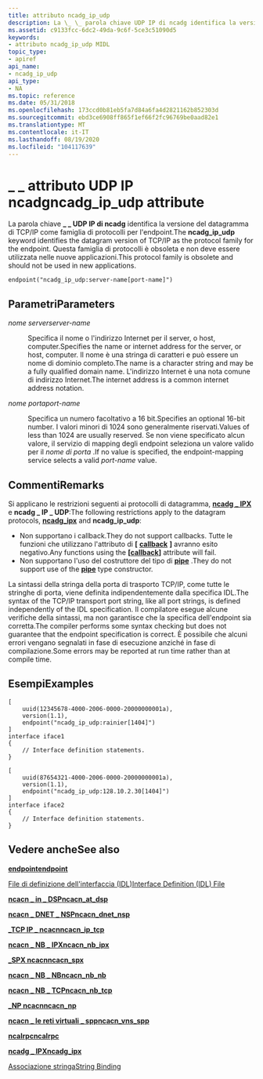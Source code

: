 ```yaml
---
title: attributo ncadg_ip_udp
description: La \_ \_ parola chiave UDP IP di ncadg identifica la versione del datagramma di TCP/IP come famiglia di protocolli per l'endpoint. Questa famiglia di protocolli è obsoleta e non deve essere utilizzata nelle nuove applicazioni.
ms.assetid: c9133fcc-6dc2-49da-9c6f-5ce3c51090d5
keywords:
- attributo ncadg_ip_udp MIDL
topic_type:
- apiref
api_name:
- ncadg_ip_udp
api_type:
- NA
ms.topic: reference
ms.date: 05/31/2018
ms.openlocfilehash: 173ccd0b81eb5fa7d84a6fa4d2821162b852303d
ms.sourcegitcommit: ebd3ce6908ff865f1ef66f2fc96769be0aad82e1
ms.translationtype: MT
ms.contentlocale: it-IT
ms.lasthandoff: 08/19/2020
ms.locfileid: "104117639"
---
```

# <a name="ncadg_ip_udp-attribute"></a><span data-ttu-id="137a0-105">\_ \_ attributo UDP IP ncadg</span><span class="sxs-lookup"><span data-stu-id="137a0-105">ncadg\_ip\_udp attribute</span></span>

<span data-ttu-id="137a0-106">La parola chiave **\_ \_ UDP IP di ncadg** identifica la versione del datagramma di TCP/IP come famiglia di protocolli per l'endpoint.</span><span class="sxs-lookup"><span data-stu-id="137a0-106">The **ncadg\_ip\_udp** keyword identifies the datagram version of TCP/IP as the protocol family for the endpoint.</span></span> <span data-ttu-id="137a0-107">Questa famiglia di protocolli è obsoleta e non deve essere utilizzata nelle nuove applicazioni.</span><span class="sxs-lookup"><span data-stu-id="137a0-107">This protocol family is obsolete and should not be used in new applications.</span></span>

``` syntax
endpoint("ncadg_ip_udp:server-name[port-name]")
```

## <a name="parameters"></a><span data-ttu-id="137a0-108">Parametri</span><span class="sxs-lookup"><span data-stu-id="137a0-108">Parameters</span></span>

<dl> <dt>

<span data-ttu-id="137a0-109">*nome server*</span><span class="sxs-lookup"><span data-stu-id="137a0-109">*server-name*</span></span> 
</dt> <dd>

<span data-ttu-id="137a0-110">Specifica il nome o l'indirizzo Internet per il server, o host, computer.</span><span class="sxs-lookup"><span data-stu-id="137a0-110">Specifies the name or internet address for the server, or host, computer.</span></span> <span data-ttu-id="137a0-111">Il nome è una stringa di caratteri e può essere un nome di dominio completo.</span><span class="sxs-lookup"><span data-stu-id="137a0-111">The name is a character string and may be a fully qualified domain name.</span></span> <span data-ttu-id="137a0-112">L'indirizzo Internet è una nota comune di indirizzo Internet.</span><span class="sxs-lookup"><span data-stu-id="137a0-112">The internet address is a common internet address notation.</span></span>

</dd> <dt>

<span data-ttu-id="137a0-113">*nome porta*</span><span class="sxs-lookup"><span data-stu-id="137a0-113">*port-name*</span></span> 
</dt> <dd>

<span data-ttu-id="137a0-114">Specifica un numero facoltativo a 16 bit.</span><span class="sxs-lookup"><span data-stu-id="137a0-114">Specifies an optional 16-bit number.</span></span> <span data-ttu-id="137a0-115">I valori minori di 1024 sono generalmente riservati.</span><span class="sxs-lookup"><span data-stu-id="137a0-115">Values of less than 1024 are usually reserved.</span></span> <span data-ttu-id="137a0-116">Se non viene specificato alcun valore, il servizio di mapping degli endpoint seleziona un valore valido per il *nome di porta* .</span><span class="sxs-lookup"><span data-stu-id="137a0-116">If no value is specified, the endpoint-mapping service selects a valid *port-name* value.</span></span>

</dd> </dl>

## <a name="remarks"></a><span data-ttu-id="137a0-117">Commenti</span><span class="sxs-lookup"><span data-stu-id="137a0-117">Remarks</span></span>

<span data-ttu-id="137a0-118">Si applicano le restrizioni seguenti ai protocolli di datagramma, [**ncadg \_ IPX**](ncadg-ipx.md) e **ncadg \_ IP \_ UDP**:</span><span class="sxs-lookup"><span data-stu-id="137a0-118">The following restrictions apply to the datagram protocols, [**ncadg\_ipx**](ncadg-ipx.md) and **ncadg\_ip\_udp**:</span></span>

-   <span data-ttu-id="137a0-119">Non supportano i callback.</span><span class="sxs-lookup"><span data-stu-id="137a0-119">They do not support callbacks.</span></span> <span data-ttu-id="137a0-120">Tutte le funzioni che utilizzano l'attributo di **\[** [**callback**](callback.md) **\]** avranno esito negativo.</span><span class="sxs-lookup"><span data-stu-id="137a0-120">Any functions using the **\[**[**callback**](callback.md)**\]** attribute will fail.</span></span>
-   <span data-ttu-id="137a0-121">Non supportano l'uso del costruttore del tipo di [**pipe**](pipe.md) .</span><span class="sxs-lookup"><span data-stu-id="137a0-121">They do not support use of the [**pipe**](pipe.md) type constructor.</span></span>

<span data-ttu-id="137a0-122">La sintassi della stringa della porta di trasporto TCP/IP, come tutte le stringhe di porta, viene definita indipendentemente dalla specifica IDL.</span><span class="sxs-lookup"><span data-stu-id="137a0-122">The syntax of the TCP/IP transport port string, like all port strings, is defined independently of the IDL specification.</span></span> <span data-ttu-id="137a0-123">Il compilatore esegue alcune verifiche della sintassi, ma non garantisce che la specifica dell'endpoint sia corretta.</span><span class="sxs-lookup"><span data-stu-id="137a0-123">The compiler performs some syntax checking but does not guarantee that the endpoint specification is correct.</span></span> <span data-ttu-id="137a0-124">È possibile che alcuni errori vengano segnalati in fase di esecuzione anziché in fase di compilazione.</span><span class="sxs-lookup"><span data-stu-id="137a0-124">Some errors may be reported at run time rather than at compile time.</span></span>

## <a name="examples"></a><span data-ttu-id="137a0-125">Esempi</span><span class="sxs-lookup"><span data-stu-id="137a0-125">Examples</span></span>

``` syntax
[
    uuid(12345678-4000-2006-0000-20000000001a), 
    version(1.1), 
    endpoint("ncadg_ip_udp:rainier[1404]") 
]
interface iface1
{
    // Interface definition statements.
}

[
    uuid(87654321-4000-2006-0000-20000000001a), 
    version(1.1), 
    endpoint("ncadg_ip_udp:128.10.2.30[1404]") 
]
interface iface2
{
    // Interface definition statements.
}
```

## <a name="see-also"></a><span data-ttu-id="137a0-126">Vedere anche</span><span class="sxs-lookup"><span data-stu-id="137a0-126">See also</span></span>

<dl> <dt>

[<span data-ttu-id="137a0-127">**endpoint**</span><span class="sxs-lookup"><span data-stu-id="137a0-127">**endpoint**</span></span>](endpoint.md)
</dt> <dt>

[<span data-ttu-id="137a0-128">File di definizione dell'interfaccia (IDL)</span><span class="sxs-lookup"><span data-stu-id="137a0-128">Interface Definition (IDL) File</span></span>](interface-definition-idl-file.md)
</dt> <dt>

[<span data-ttu-id="137a0-129">**ncacn \_ in \_ DSP**</span><span class="sxs-lookup"><span data-stu-id="137a0-129">**ncacn\_at\_dsp**</span></span>](ncacn-at-dsp.md)
</dt> <dt>

[<span data-ttu-id="137a0-130">**ncacn \_ DNET \_ NSP**</span><span class="sxs-lookup"><span data-stu-id="137a0-130">**ncacn\_dnet\_nsp**</span></span>](ncacn-dnet-nsp.md)
</dt> <dt>

[<span data-ttu-id="137a0-131">**\_TCP IP \_ ncacn**</span><span class="sxs-lookup"><span data-stu-id="137a0-131">**ncacn\_ip\_tcp**</span></span>](ncacn-ip-tcp.md)
</dt> <dt>

[<span data-ttu-id="137a0-132">**ncacn \_ NB \_ IPX**</span><span class="sxs-lookup"><span data-stu-id="137a0-132">**ncacn\_nb\_ipx**</span></span>](ncacn-nb-ipx.md)
</dt> <dt>

[<span data-ttu-id="137a0-133">**\_SPX ncacn**</span><span class="sxs-lookup"><span data-stu-id="137a0-133">**ncacn\_spx**</span></span>](ncacn-spx.md)
</dt> <dt>

[<span data-ttu-id="137a0-134">**ncacn \_ NB \_ NB**</span><span class="sxs-lookup"><span data-stu-id="137a0-134">**ncacn\_nb\_nb**</span></span>](ncacn-nb-nb.md)
</dt> <dt>

[<span data-ttu-id="137a0-135">**ncacn \_ NB \_ TCP**</span><span class="sxs-lookup"><span data-stu-id="137a0-135">**ncacn\_nb\_tcp**</span></span>](ncacn-nb-tcp.md)
</dt> <dt>

[<span data-ttu-id="137a0-136">**\_NP ncacn**</span><span class="sxs-lookup"><span data-stu-id="137a0-136">**ncacn\_np**</span></span>](ncacn-np.md)
</dt> <dt>

[<span data-ttu-id="137a0-137">**ncacn \_ le reti virtuali \_ spp**</span><span class="sxs-lookup"><span data-stu-id="137a0-137">**ncacn\_vns\_spp**</span></span>](ncacn-vns-spp.md)
</dt> <dt>

[<span data-ttu-id="137a0-138">**ncalrpc**</span><span class="sxs-lookup"><span data-stu-id="137a0-138">**ncalrpc**</span></span>](ncalrpc.md)
</dt> <dt>

[<span data-ttu-id="137a0-139">**ncadg \_ IPX**</span><span class="sxs-lookup"><span data-stu-id="137a0-139">**ncadg\_ipx**</span></span>](ncadg-ipx.md)
</dt> <dt>

[<span data-ttu-id="137a0-140">Associazione stringa</span><span class="sxs-lookup"><span data-stu-id="137a0-140">String Binding</span></span>](/windows/desktop/Rpc/string-binding)
</dt> </dl>

 

 
